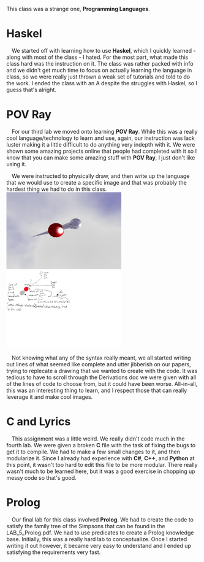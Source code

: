 This class was a strange one, **Programming Languages**.

# Haskel
&ensp;&ensp;We started off with learning how to use **Haskel**, which I quickly learned - along with most of the class - I hated. For the most part, what made this class hard was the instruction on it. The class was rather packed with info and we didn't get much time to focus on actually learning the language in class, so we were really just thrown a weak set of tutorials and told to do the work. I ended the class with an A despite the struggles with Haskel, so I guess that's alright.

# POV Ray
&ensp;&ensp;For our third lab we moved onto learning **POV Ray**. While this was a really cool language/technology to learn and use, again, our instruction was lack luster making it a little difficult to do anything very indepth with it. We were shown some amazing projects online that people had completed with it so I know that you can make some amazing stuff with **POV Ray**, I just don't like using it. 

&ensp;&ensp;We were instructed to physically draw, and then write up the language that we would use to create a specific image and that was probably the hardest thing we had to do in this class. <img src="./Labs/Lab%203/Lab3.png" alt="Lab 3 Image" width="300" height="200"> <img src="./Labs/Lab%203/POV Drawing.png" alt="Lab 3 Image" width="300" height="200">\
\
&ensp;&ensp;Not knowing what any of the syntax really meant, we all started writing out lines of what seemed like complete and utter jibberish on our papers, trying to replecate a drawing that we wanted to create with the code. It was tedious to have to scroll through the Derivations doc we were given with all of the lines of code to choose from, but it could have been worse. All-in-all, this was an interesting thing to learn, and I respect those that can really leverage it and make cool images.

# C and Lyrics
&ensp;&ensp;This assignment was a little weird. We really didn't code much in the fourth lab. We were given a broken **C** file with the task of fixing the bugs to get it to compile. We had to make a few small changes to it, and then modularize it. Since I already had experience with **C#**, **C++**, and **Python** at this point, it wasn't too hard to edit this file to be more modular. There really wasn't much to be learned here, but it was a good exercise in chopping up messy code so that's good.

# Prolog
&ensp;&ensp;Our final lab for this class involved **Prolog**. We had to create the code to satisfy the family tree of the Simpsons that can be found in the LAB_5_Prolog.pdf. We had to use predicates to create a Prolog knowledge base. Initially, this was a really hard lab to conceptualize. Once I started writing it out however, it became very easy to understand and I ended up satisfying the requirements very fast. 